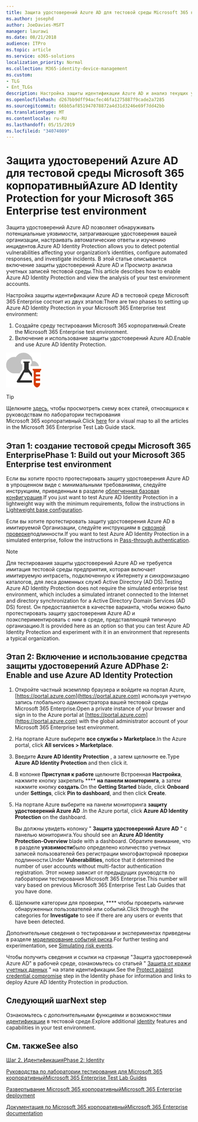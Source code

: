```yaml
---
title: Защита удостоверений Azure AD для тестовой среды Microsoft 365 корпоративный
ms.author: josephd
author: JoeDavies-MSFT
manager: laurawi
ms.date: 08/21/2018
audience: ITPro
ms.topic: article
ms.service: o365-solutions
localization_priority: Normal
ms.collection: M365-identity-device-management
ms.custom:
- TLG
- Ent_TLGs
description: Настройка защиты идентификации Azure AD и анализ текущих учетных записей в тестовой среде Microsoft 365 Enterprise.
ms.openlocfilehash: d267bb9dff94acfec46fa1275887f9cade2a7285
ms.sourcegitcommit: 66bb5af851947078872a4d31d3246e69f7dd42bb
ms.translationtype: MT
ms.contentlocale: ru-RU
ms.lasthandoff: 05/15/2019
ms.locfileid: "34074089"
---
```

# <a name="azure-ad-identity-protection-for-your-microsoft-365-enterprise-test-environment"></a><span data-ttu-id="90ecf-103">Защита удостоверений Azure AD для тестовой среды Microsoft 365 корпоративный</span><span class="sxs-lookup"><span data-stu-id="90ecf-103">Azure AD Identity Protection for your Microsoft 365 Enterprise test environment</span></span>

<span data-ttu-id="90ecf-104">Защита удостоверений Azure AD позволяет обнаруживать потенциальные уязвимости, затрагивающие удостоверения вашей организации, настраивать автоматические ответы и изучению инцидентов.</span><span class="sxs-lookup"><span data-stu-id="90ecf-104">Azure AD Identity Protection allows you to detect potential vulnerabilities affecting your organization’s identities, configure automated responses, and investigate incidents.</span></span> <span data-ttu-id="90ecf-105">В этой статье описывается включение защиты удостоверений Azure AD и Просмотр анализа учетных записей тестовой среды.</span><span class="sxs-lookup"><span data-stu-id="90ecf-105">This article describes how to enable Azure AD Identity Protection and view the analysis of your test environment accounts.</span></span>

<span data-ttu-id="90ecf-106">Настройка защиты идентификации Azure AD в тестовой среде Microsoft 365 Enterprise состоит из двух этапов:</span><span class="sxs-lookup"><span data-stu-id="90ecf-106">There are two phases to setting up Azure AD Identity Protection in your Microsoft 365 Enterprise test environment:</span></span>

1. <span data-ttu-id="90ecf-107">Создайте среду тестирования Microsoft 365 корпоративный.</span><span class="sxs-lookup"><span data-stu-id="90ecf-107">Create the Microsoft 365 Enterprise test environment.</span></span>
2. <span data-ttu-id="90ecf-108">Включение и использование защиты удостоверений Azure AD.</span><span class="sxs-lookup"><span data-stu-id="90ecf-108">Enable and use Azure AD Identity Protection.</span></span>

![Руководства по лаборатории тестирования для облака Майкрософт](media/m365-enterprise-test-lab-guides/cloud-tlg-icon.png) 
    
> [!TIP]
> <span data-ttu-id="90ecf-110">Щелкните [здесь](https://aka.ms/m365etlgstack), чтобы просмотреть схему всех статей, относящихся к руководствам по лаборатории тестирования Microsoft 365 корпоративный.</span><span class="sxs-lookup"><span data-stu-id="90ecf-110">Click [here](https://aka.ms/m365etlgstack) for a visual map to all the articles in the Microsoft 365 Enterprise Test Lab Guide stack.</span></span>
  
## <a name="phase-1-build-out-your-microsoft-365-enterprise-test-environment"></a><span data-ttu-id="90ecf-111">Этап 1: создание тестовой среды Microsoft 365 Enterprise</span><span class="sxs-lookup"><span data-stu-id="90ecf-111">Phase 1: Build out your Microsoft 365 Enterprise test environment</span></span>

<span data-ttu-id="90ecf-112">Если вы хотите просто протестировать защиту удостоверения Azure AD в упрощенном виде с минимальными требованиями, следуйте инструкциям, приведенным в разделе [облегченная базовая конфигурация](lightweight-base-configuration-microsoft-365-enterprise.md).</span><span class="sxs-lookup"><span data-stu-id="90ecf-112">If you just want to test Azure AD Identity Protection in a lightweight way with the minimum requirements, follow the instructions in [Lightweight base configuration](lightweight-base-configuration-microsoft-365-enterprise.md).</span></span>
  
<span data-ttu-id="90ecf-113">Если вы хотите протестировать защиту удостоверения Azure AD в имитируемой Организации, следуйте инструкциям в [сквозной проверке](pass-through-auth-m365-ent-test-environment.md)подлинности.</span><span class="sxs-lookup"><span data-stu-id="90ecf-113">If you want to test Azure AD Identity Protection in a simulated enterprise, follow the instructions in [Pass-through authentication](pass-through-auth-m365-ent-test-environment.md).</span></span>
  
> [!NOTE]
> <span data-ttu-id="90ecf-114">Для тестирования защиты удостоверений Azure AD не требуется имитация тестовой среды предприятия, которая включает имитируемую интрасеть, подключенную к Интернету и синхронизацию каталогов, для леса доменных служб Active Directory (AD DS).</span><span class="sxs-lookup"><span data-stu-id="90ecf-114">Testing Azure AD Identity Protection does not require the simulated enterprise test environment, which includes a simulated intranet connected to the Internet and directory synchronization for a Active Directory Domain Services (AD DS) forest.</span></span> <span data-ttu-id="90ecf-115">Он предоставляется в качестве варианта, чтобы можно было протестировать защиту удостоверения Azure AD и поэкспериментировать с ним в среде, представляющей типичную организацию.</span><span class="sxs-lookup"><span data-stu-id="90ecf-115">It is provided here as an option so that you can test Azure AD Identity Protection and experiment with it in an environment that represents a typical organization.</span></span> 
  
## <a name="phase-2-enable-and-use-azure-ad-identity-protection"></a><span data-ttu-id="90ecf-116">Этап 2: Включение и использование средства защиты удостоверений Azure AD</span><span class="sxs-lookup"><span data-stu-id="90ecf-116">Phase 2: Enable and use Azure AD Identity Protection</span></span>

1. <span data-ttu-id="90ecf-117">Откройте частный экземпляр браузера и войдите на портал Azure, [https://portal.azure.com](https://portal.azure.com) используя учетную запись глобального администратора вашей тестовой среды Microsoft 365 Enterprise.</span><span class="sxs-lookup"><span data-stu-id="90ecf-117">Open a private instance of your browser and sign in to the Azure portal at [https://portal.azure.com](https://portal.azure.com) with the global administrator account of your Microsoft 365 Enterprise test environment.</span></span>
2. <span data-ttu-id="90ecf-118">На портале Azure выберите **все службы > Marketplace**.</span><span class="sxs-lookup"><span data-stu-id="90ecf-118">In the Azure portal, click **All services > Marketplace**.</span></span>
3. <span data-ttu-id="90ecf-119">Введите **Azure AD Identity Protection** , а затем щелкните ее.</span><span class="sxs-lookup"><span data-stu-id="90ecf-119">Type **Azure AD Identity Protection** and then click it.</span></span>
4. <span data-ttu-id="90ecf-120">В колонке **Приступая к работе** щелкните Встроенная **Настройка**, нажмите кнопку закрепить \*\*\*\* **на панели мониторинга**, а затем нажмите кнопку **создать**.</span><span class="sxs-lookup"><span data-stu-id="90ecf-120">On the **Getting Started** blade, click **Onboard** under **Settings**, click **Pin to dashboard**, and then click **Create**.</span></span>
5. <span data-ttu-id="90ecf-121">На портале Azure выберите на панели мониторинга **защиту удостоверений Azure AD** .</span><span class="sxs-lookup"><span data-stu-id="90ecf-121">In the Azure portal, click **Azure AD Identity Protection** on the dashboard.</span></span> 

   <span data-ttu-id="90ecf-122">Вы должны увидеть колонку " **Защита удостоверений Azure AD** " с панелью мониторинга.</span><span class="sxs-lookup"><span data-stu-id="90ecf-122">You should see an **Azure AD Identity Protection-Overview** blade with a dashboard.</span></span> <span data-ttu-id="90ecf-123">Обратите внимание, что в разделе **уязвимости**было определено количество учетных записей пользователей без регистрации многофакторной проверки подлинности.</span><span class="sxs-lookup"><span data-stu-id="90ecf-123">Under **Vulnerabilities**, notice that it determined the number of user accounts without multi-factor authentication registration.</span></span> <span data-ttu-id="90ecf-124">Этот номер зависит от предыдущих руководств по лаборатории тестирования Microsoft 365 Enterprise.</span><span class="sxs-lookup"><span data-stu-id="90ecf-124">This number will vary based on previous Microsoft 365 Enterprise Test Lab Guides that you have done.</span></span>

6. <span data-ttu-id="90ecf-125">Щелкните категории для проверки, \*\*\*\* чтобы проверить наличие обнаруженных пользователей или событий.</span><span class="sxs-lookup"><span data-stu-id="90ecf-125">Click through the categories for **Investigate** to see if there are any users or events that have been detected.</span></span>

<span data-ttu-id="90ecf-126">Дополнительные сведения о тестировании и экспериментах приведены в разделе [моделирование событий риска](https://docs.microsoft.com/azure/active-directory/active-directory-identityprotection-playbook).</span><span class="sxs-lookup"><span data-stu-id="90ecf-126">For further testing and experimentation, see [Simulating risk events](https://docs.microsoft.com/azure/active-directory/active-directory-identityprotection-playbook).</span></span>

<span data-ttu-id="90ecf-127">Чтобы получить сведения и ссылки на странице "Защита удостоверений Azure AD" в рабочей среде, ознакомьтесь со статьей " [Защита от кражи учетных данных](identity-multi-factor-authentication.md#identity-ident-prot) " на этапе идентификации.</span><span class="sxs-lookup"><span data-stu-id="90ecf-127">See the [Protect against credential compromise](identity-multi-factor-authentication.md#identity-ident-prot) step in the Identity phase for information and links to deploy Azure AD Identity Protection in production.</span></span>

## <a name="next-step"></a><span data-ttu-id="90ecf-128">Следующий шаг</span><span class="sxs-lookup"><span data-stu-id="90ecf-128">Next step</span></span>

<span data-ttu-id="90ecf-129">Ознакомьтесь с дополнительными функциями и возможностями [идентификации](m365-enterprise-test-lab-guides.md#identity) в тестовой среде.</span><span class="sxs-lookup"><span data-stu-id="90ecf-129">Explore additional [identity](m365-enterprise-test-lab-guides.md#identity) features and capabilities in your test environment.</span></span>

## <a name="see-also"></a><span data-ttu-id="90ecf-130">См. также</span><span class="sxs-lookup"><span data-stu-id="90ecf-130">See also</span></span>

[<span data-ttu-id="90ecf-131">Шаг 2. Идентификация</span><span class="sxs-lookup"><span data-stu-id="90ecf-131">Phase 2: Identity</span></span>](identity-infrastructure.md)

[<span data-ttu-id="90ecf-132">Руководства по лаборатории тестирования для Microsoft 365 корпоративный</span><span class="sxs-lookup"><span data-stu-id="90ecf-132">Microsoft 365 Enterprise Test Lab Guides</span></span>](m365-enterprise-test-lab-guides.md)

[<span data-ttu-id="90ecf-133">Развертывание Microsoft 365 корпоративный</span><span class="sxs-lookup"><span data-stu-id="90ecf-133">Microsoft 365 Enterprise deployment</span></span>](deploy-microsoft-365-enterprise.md)

[<span data-ttu-id="90ecf-134">Документация по Microsoft 365 корпоративный</span><span class="sxs-lookup"><span data-stu-id="90ecf-134">Microsoft 365 Enterprise documentation</span></span>](https://docs.microsoft.com/microsoft-365-enterprise/)
